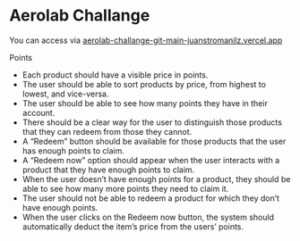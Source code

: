 # Aerolab Challange
You can access via 
[aerolab-challange-git-main-juanstromanilz.vercel.app](aerolab-challange-git-main-juanstromanilz.vercel.app)

Points

* Each product should have a visible price in points.
* The user should be able to sort products by price, from highest to lowest, and vice-versa.
* The user should be able to see how many points they have in their account.
* There should be a clear way for the user to distinguish those products that they can redeem from those they cannot.
* A “Redeem” button should be available for those products that the user has enough points to claim.
* A “Redeem now” option should appear when the user interacts with a product that they have enough points to claim.
* When the user doesn’t have enough points for a product, they should be able to see how many more points they need to claim it.
* The user should not be able to redeem a product for which they don’t have enough points.
* When the user clicks on the Redeem now button, the system should automatically deduct the item’s price from the users’ points.

